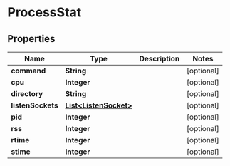 

# ProcessStat


## Properties

| Name | Type | Description | Notes |
|------------ | ------------- | ------------- | -------------|
|**command** | **String** |  |  [optional] |
|**cpu** | **Integer** |  |  [optional] |
|**directory** | **String** |  |  [optional] |
|**listenSockets** | [**List&lt;ListenSocket&gt;**](ListenSocket.md) |  |  [optional] |
|**pid** | **Integer** |  |  [optional] |
|**rss** | **Integer** |  |  [optional] |
|**rtime** | **Integer** |  |  [optional] |
|**stime** | **Integer** |  |  [optional] |



